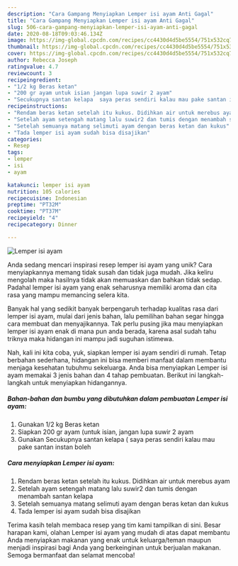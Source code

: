 ```yaml
---
description: "Cara Gampang Menyiapkan Lemper isi ayam Anti Gagal"
title: "Cara Gampang Menyiapkan Lemper isi ayam Anti Gagal"
slug: 506-cara-gampang-menyiapkan-lemper-isi-ayam-anti-gagal
date: 2020-08-18T09:03:46.134Z
image: https://img-global.cpcdn.com/recipes/cc4430d4d5be5554/751x532cq70/lemper-isi-ayam-foto-resep-utama.jpg
thumbnail: https://img-global.cpcdn.com/recipes/cc4430d4d5be5554/751x532cq70/lemper-isi-ayam-foto-resep-utama.jpg
cover: https://img-global.cpcdn.com/recipes/cc4430d4d5be5554/751x532cq70/lemper-isi-ayam-foto-resep-utama.jpg
author: Rebecca Joseph
ratingvalue: 4.7
reviewcount: 3
recipeingredient:
- "1/2 kg Beras ketan"
- "200 gr ayam untuk isian jangan lupa suwir 2 ayam"
- "Secukupnya santan kelapa  saya peras sendiri kalau mau pake santan instan boleh"
recipeinstructions:
- "Rendam beras ketan setelah itu kukus. Didihkan air untuk merebus ayam"
- "Setelah ayam setengah matang lalu suwir2 dan tumis dengan menambah santan kelapa"
- "Setelah semuanya matang selimuti ayam dengan beras ketan dan kukus"
- "Tada lemper isi ayam sudah bisa disajikan"
categories:
- Resep
tags:
- lemper
- isi
- ayam

katakunci: lemper isi ayam 
nutrition: 105 calories
recipecuisine: Indonesian
preptime: "PT32M"
cooktime: "PT37M"
recipeyield: "4"
recipecategory: Dinner

---
```



![Lemper isi ayam](https://img-global.cpcdn.com/recipes/cc4430d4d5be5554/751x532cq70/lemper-isi-ayam-foto-resep-utama.jpg)

Anda sedang mencari inspirasi resep lemper isi ayam yang unik? Cara menyiapkannya memang tidak susah dan tidak juga mudah. Jika keliru mengolah maka hasilnya tidak akan memuaskan dan bahkan tidak sedap. Padahal lemper isi ayam yang enak seharusnya memiliki aroma dan cita rasa yang mampu memancing selera kita.



Banyak hal yang sedikit banyak berpengaruh terhadap kualitas rasa dari lemper isi ayam, mulai dari jenis bahan, lalu pemilihan bahan segar hingga cara membuat dan menyajikannya. Tak perlu pusing jika mau menyiapkan lemper isi ayam enak di mana pun anda berada, karena asal sudah tahu triknya maka hidangan ini mampu jadi suguhan istimewa.


Nah, kali ini kita coba, yuk, siapkan lemper isi ayam sendiri di rumah. Tetap berbahan sederhana, hidangan ini bisa memberi manfaat dalam membantu menjaga kesehatan tubuhmu sekeluarga. Anda bisa menyiapkan Lemper isi ayam memakai 3 jenis bahan dan 4 tahap pembuatan. Berikut ini langkah-langkah untuk menyiapkan hidangannya.

<!--inarticleads1-->

##### Bahan-bahan dan bumbu yang dibutuhkan dalam pembuatan Lemper isi ayam:

1. Gunakan 1/2 kg Beras ketan
1. Siapkan 200 gr ayam (untuk isian, jangan lupa suwir 2 ayam
1. Gunakan Secukupnya santan kelapa ( saya peras sendiri kalau mau pake santan instan boleh




<!--inarticleads2-->

##### Cara menyiapkan Lemper isi ayam:

1. Rendam beras ketan setelah itu kukus. Didihkan air untuk merebus ayam
1. Setelah ayam setengah matang lalu suwir2 dan tumis dengan menambah santan kelapa
1. Setelah semuanya matang selimuti ayam dengan beras ketan dan kukus
1. Tada lemper isi ayam sudah bisa disajikan




Terima kasih telah membaca resep yang tim kami tampilkan di sini. Besar harapan kami, olahan Lemper isi ayam yang mudah di atas dapat membantu Anda menyiapkan makanan yang enak untuk keluarga/teman maupun menjadi inspirasi bagi Anda yang berkeinginan untuk berjualan makanan. Semoga bermanfaat dan selamat mencoba!
